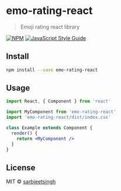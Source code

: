 # emo-rating-react

> Emoji rating react library

[![NPM](https://img.shields.io/npm/v/emo-rating-react.svg)](https://www.npmjs.com/package/emo-rating-react) [![JavaScript Style Guide](https://img.shields.io/badge/code_style-standard-brightgreen.svg)](https://standardjs.com)

## Install

```bash
npm install --save emo-rating-react
```

## Usage

```jsx
import React, { Component } from 'react'

import MyComponent from 'emo-rating-react'
import 'emo-rating-react/dist/index.css'

class Example extends Component {
  render() {
    return <MyComponent />
  }
}
```

## License

MIT © [sarbjeetsingh](https://github.com/sarbjeetsingh)
